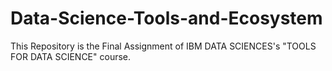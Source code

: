 # Data-Science-Tools-and-Ecosystem
This Repository is the Final Assignment of IBM DATA SCIENCES's "TOOLS FOR DATA SCIENCE" course.
